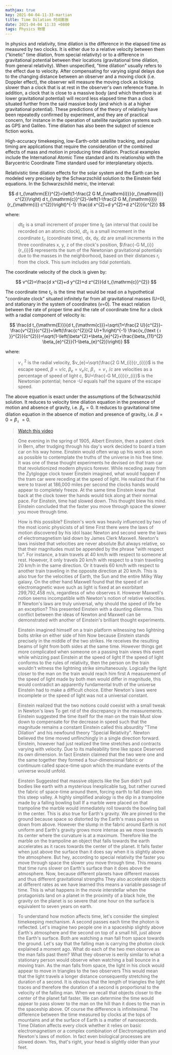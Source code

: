 ```yaml
---
mathjax: true
key: 2021-04-04-11-33-martian
title: Time Dilation 时间膨胀
date: 2021-04-04 11:33 +0800
tags: Physics 物理
---
```


In physics and relativity, time dilation is the difference in the elapsed time as measured by two clocks. It is either due to a relative velocity between them ("kinetic" time dilation, from special relativity) or to a difference in gravitational potential between their locations (gravitational time dilation, from general relativity). When unspecified, "time dilation" usually refers to the effect due to velocity. After compensating for varying signal delays due to the changing distance between an observer and a moving clock (i.e. Doppler effect), the observer will measure the moving clock as ticking slower than a clock that is at rest in the observer's own reference frame. In addition, a clock that is close to a massive body (and which therefore is at lower gravitational potential) will record less elapsed time than a clock situated further from the said massive body (and which is at a higher gravitational potential). These predictions of the theory of relativity have been repeatedly confirmed by experiment, and they are of practical concern, for instance in the operation of satellite navigation systems such as GPS and Galileo. Time dilation has also been the subject of science fiction works.

High-accuracy timekeeping, low-Earth-orbit satellite tracking, and pulsar timing are applications that require the consideration of the combined effects of mass and motion in producing time dilation. Practical examples include the International Atomic Time standard and its relationship with the Barycentric Coordinate Time standard used for interplanetary objects.

Relativistic time dilation effects for the solar system and the Earth can be modeled very precisely by the Schwarzschild solution to the Einstein field equations. In the Schwarzschild metric, the interval:

$$
d t_{\mathrm{E}}^{2}=\left(1-\frac{2 G M_{\mathrm{i}}}{r_{\mathrm{i}} c^{2}}\right) d t_{\mathrm{c}}^{2}-\left(1-\frac{2 G M_{\mathrm{i}}}{r_{\mathrm{i}} c^{2}}\right)^{-1} \frac{d x^{2}+d y^{2}+d z^{2}}{c^{2}}
$$

where:

> $d t_{\mathrm{E}}$ is a small increment of proper time $t_{\mathrm{E}}$ (an interval that could be recorded on an atomic clock),
> $d t_{\mathrm{c}}$ is a small increment in the coordinate $t_{\mathrm{c}}$ (coordinate time),
> dx, dy, dz are small increments in the three coordinates x, y, z of the clock's position,
> $\frac{-G M_{i}}{r_{i}}$ represents the sum of the Newtonian gravitational potentials due to the masses in the neighborhood, based on their distances ${r_{i}}$ from the clock. This sum includes any tidal potentials.

The coordinate velocity of the clock is given by:

$$
v^{2}=\frac{d x^{2}+d y^{2}+d z^{2}}{d t_{\mathrm{c}}^{2}}
$$

The coordinate time $t_{\mathrm{c}}$ is the time that would be read on a hypothetical "coordinate clock" situated infinitely far from all gravitational masses (U=0), and stationary in the system of coordinates (v=0). The exact relation between the rate of proper time and the rate of coordinate time for a clock with a radial component of velocity is:

$$
\frac{d t_{\mathrm{E}}}{d t_{\mathrm{c}}}=\sqrt{1+\frac{2 U}{c^{2}}-\frac{v^{2}}{c^{2}}+\left(\frac{c^{2}}{2 U}+1\right)^{-1} \frac{v_{\text {॥ }}^{2}}{c^{2}}}=\sqrt{1-\left(\beta^{2}+\beta_{e}^{2}+\frac{\beta_{11}^{2} \beta_{e}^{2}}{1-\beta_{e}^{2}}\right)}
$$

where:

> $v_{\text {॥ }}^{2}$ is the radial velocity,
> $v_{e}=\sqrt{\frac{2 G M_{i}}{r_{i}}}$ is the escape speed,
> $\beta=v / c$, $\beta_{e}=v_{e} / c$, $\beta_{\text {॥ }}=v_{\text {॥ }} / c$ are velocities as a percentage of speed of light c,
> $U=\frac{-G M_{i}}{r_{i}}$ is the Newtonian potential; hence -U equals half the square of the escape speed.

The above equation is exact under the assumptions of the Schwarzschild solution. It reduces to velocity time dilation equation in the presence of motion and absence of gravity, i.e. $\beta_{e}=0$. It reduces to gravitational time dilation equation in the absence of motion and presence of gravity, i.e. $\beta=0=\beta_{\text {॥ }}=0$.

> [Watch this video](https://www.youtube.com/watch?v=yuD34tEpRFw)

> One evening in the spring of 1905, Albert Einstein, then a patent clerk in Bern, after trudging through his day's work decided to board a tram car on his way home. Einstein would often wrap up his work as soon as possible to contemplate the truths of the universe in his free time. It was one of these thought experiments he devised on that tram car that revolutionized modern physics forever. While receding away from the Zytglogge clock tower Einstein imagined, what would happen if the tram car were receding at the speed of light. He realized that if he were to travel at 186,000 miles per second the clocks hands would appear to completely freeze. At the same time Einstein knew that back at the clock tower the hands would tick along at their normal pace. For Einstein, time had slowed down. This thought blew his mind. Einstein concluded that the faster you move through space the slower you move through time.

> How is this possible? Einstein's work was heavily influenced by two of the most iconic physicists of all time First there were the laws of motion discovered by his idol Isaac Newton and second were the laws of electromagnetism laid down by James Clerk Maxwell. Newton's laws insisted that velocities are never absolute But always relative, so that their magnitudes must be appended by the phrase "with respect to". For instance, a train travels at 40 km/h with respect to someone at rest. However, it only travels 20 km/h with respect to a train traveling 20 km/h in the same direction. Or it travels 60 km/h with respect to another train traveling in the opposite direction at 20 km/h. This is also true for the velocities of Earth, the Sun and the entire Milky Way galaxy. On the other hand Maxwell found that the speed of an electromagnetic wave such as light is fixed at an exorbitant 299,792,458 m/s, regardless of who observes it. However Maxwell's notion seems incompatible with Newton's notion of relative velocities. If Newton's laws are truly universal, why should the speed of life be an exception? This presented Einstein with a daunting dilemma. This conflict between the ideas of Newton and Maxwell can be demonstrated with another of Einstein's brilliant thought experiments.

> Einstein imagined himself on a train platform witnessing two lightning bolts strike on either side of him Now because Einstein stands precisely in the middle of the two strikes. He receives the resulting beams of light from both sides at the same time. However things get more complicated when someone on a passing train views this event while whizzing past Einstein at the speed of light If the speed of light conforms to the rules of relativity, then the person on the train wouldn't witness the lightning strike simultaneously. Logically the light closer to the man on the train would reach him first A measurement of the speed of light made by both men would differ in magnitude, this would contradict an apparently fundamental truth of the universe Einstein had to make a difficult choice. Either Newton's laws were incomplete or the speed of light was not a universal constant.

> Einstein realized that the two notions could coexist with a small tweak in Newton's laws To get rid of the discrepancy in the measurements. Einstein suggested the time itself for the man on the train Must slow down to compensate for the decrease in speed such that the magnitude remains a constant Einstein called this absurdity "Time Dilation" and his newfound theory "Special Relativity". Newton believed the time moved unflinchingly in a single direction forward. Einstein, however had just realized the time stretches and contracts varying with velocity. Due to its malleability time like space Deserved its own dimension. In fact Einstein claimed that the two were one and the same together they formed a four-dimensional fabric or continuum called space-time upon which the mundane events of the universe would unfold.

> Einstein Suggested that massive objects like the Sun didn't pull bodies like earth with a mysterious Inexplicable tug, but rather curved the fabric of space-time around them, forcing earth to fall down into this steep valley. A highly simplified analogy is the dip in a trampoline made by a falling bowling ball If a marble were placed on that trampoline the marble would immediately roll towards the bowling ball in the center. This is also true for Earth's gravity. We are pinned to the ground because space so distorted by the Earth's mass pushes us down from above. However the slump in the fabric around Earth is not uniform and Earth's gravity grows more intense as we move towards its center where the curvature is at a maximum. Therefore like the marble on the trampoline an object that falls towards the earth accelerates as it races towards the center of the planet. It falls faster when just above the surface than it does say when it is slightly above the atmosphere. But hey, according to special relativity the faster you move through space the slower you move through time. This means that time runs slower on Earth's surface than it does above the atmosphere. Now, because different planets have different masses and thus different gravitational strengths They also accelerate objects at different rates as we have learned this means a variable passage of time. This is what happens in the movie interstellar when the protagonists land on a planet in the proximity of a black hole, the gravity on the planet is so severe that one hour on the surface is equivalent to seven years on earth.

> To understand how motion affects time, let's consider the simplest timekeeping mechanism. A second passes each time the photon is reflected. Let's imagine two people one in a spaceship slightly above Earth's atmosphere and the second on top of a small hill, just above the Earth's surface. Both are watching a man fall from space towards the ground. Let's say that the falling man is carrying the photon clock explained a moment ago. What do each of the two men observe as the man falls past them? What they observe is eerily similar to what a stationary person would observe when watching a ball bounce in a moving train. As the man falls from space, the light in his clock would appear to move in triangles to the two observers This would mean that the light travels a longer distance consequently stretching the duration of a second. It is obvious that the length of triangles the light traces and therefore the duration of a second is proportional to the velocity of the falling man. When we recall that objects closer to the center of the planet fall faster. We can determine the time would appear to pass slower to the man on the hill than it does to the man in the spaceship above. Of course the difference is infinitesimal. The difference between the time measured by clocks at the tops of mountains and at the surface of Earth is a matter of nanoseconds. Time Dilation affects every clock whether it relies on basic electromagnetism or a complex combination of Electromagnetism and Newton's laws of motion. In fact even biological processes are slowed down. Yes, that's right, your head is slightly older than your feet.

<!--more-->
